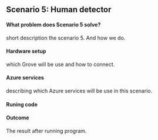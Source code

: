 ## Scenario 5: Human detector
#### What problem does Scenario 5 solve?
short description the scenario 5. 
And how we do.

#### Hardware setup
which Grove will be use and how to connect.

#### Azure services
describing which Azure services will be use in this scenario.

#### Runing code

#### Outcome
The result after running program.